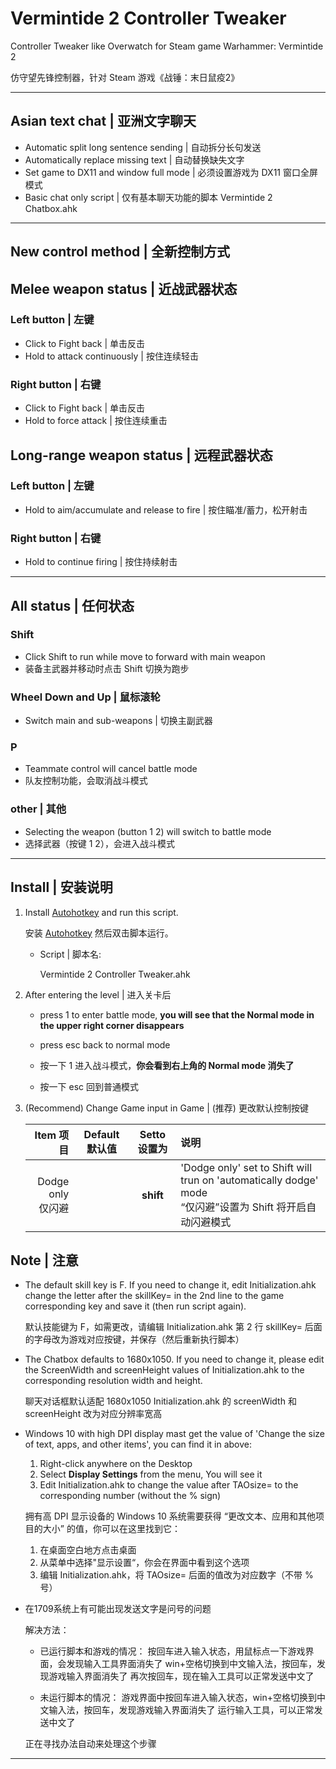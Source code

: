 # Vermintide 2 Controller Tweaker

Controller Tweaker like Overwatch for Steam game Warhammer: Vermintide 2

仿守望先锋控制器，针对 Steam 游戏《战锤：末日鼠疫2》

----

## Asian text chat | 亚洲文字聊天

- Automatic split long sentence sending | 自动拆分长句发送
- Automatically replace missing text | 自动替换缺失文字
- Set game to DX11 and window full mode | 必须设置游戏为 DX11 窗口全屏模式
- Basic chat only script | 仅有基本聊天功能的脚本 Vermintide 2 Chatbox.ahk

----

## New control method | 全新控制方式

## Melee weapon status | 近战武器状态

### Left button | 左键

- Click to Fight back | 单击反击
- Hold to attack continuously | 按住连续轻击

### Right button | 右键

- Click to Fight back | 单击反击
- Hold to force attack | 按住连续重击

## Long-range weapon status | 远程武器状态

### Left button | 左键

- Hold to aim/accumulate and release to fire | 按住瞄准/蓄力，松开射击

### Right button | 右键

- Hold to continue firing | 按住持续射击

----

## All status | 任何状态

### Shift

- Click Shift to run while move to forward with main weapon
- 装备主武器并移动时点击 Shift 切换为跑步

### Wheel Down and Up | 鼠标滚轮

- Switch main and sub-weapons | 切换主副武器

### P

- Teammate control will cancel battle mode
- 队友控制功能，会取消战斗模式

### other | 其他

- Selecting the weapon (button 1 2) will switch to battle mode
- 选择武器（按键 1 2），会进入战斗模式

----

## Install | 安装说明

1. Install [Autohotkey](https://www.autohotkey.com/download/ahk-install.exe) and run this script.

    安装 [Autohotkey](https://www.autohotkey.com/download/ahk-install.exe) 然后双击脚本运行。

    - Script |  脚本名:

        Vermintide 2 Controller Tweaker.ahk

2. After entering the level | 进入关卡后

    - press 1 to enter battle mode, __you will see that the Normal mode in the upper right corner disappears__
    - press esc back to normal mode

    - 按一下 1 进入战斗模式，__你会看到右上角的 Normal mode 消失了__
    - 按一下 esc 回到普通模式

3. (Recommend) Change Game input in Game | (推荐) 更改默认控制按键

    Item 项目|Default 默认值|Setto 设置为|说明
    ----:|:----:|:----:|:----
    Dodge only <br />仅闪避||**shift**|'Dodge only' set to Shift will trun on 'automatically dodge' mode<br />“仅闪避”设置为 Shift 将开启自动闪避模式

## Note | 注意

- The default skill key is F. If you need to change it, edit Initialization.ahk change the letter after the skillKey= in the 2nd line to the game corresponding key and save it (then run script again).

    默认技能键为 F，如需更改，请编辑 Initialization.ahk 第 2 行 skillKey= 后面的字母改为游戏对应按键，并保存（然后重新执行脚本）

- The Chatbox defaults to 1680x1050. If you need to change it, please edit the ScreenWidth and screenHeight values of Initialization.ahk to the corresponding resolution width and height.

    聊天对话框默认适配 1680x1050 Initialization.ahk 的 screenWidth 和 screenHeight 改为对应分辨率宽高

- Windows 10 with high DPI display mast get the value of 'Change the size of text, apps, and other items', you can find it in above:
    1. Right-click anywhere on the Desktop
    1. Select __Display Settings__ from the menu, You will see it
    1. Edit Initialization.ahk to change the value after TAOsize= to the corresponding number (without the % sign)

    拥有高 DPI 显示设备的 Windows 10 系统需要获得 “更改文本、应用和其他项目的大小” 的值，你可以在这里找到它：
    1. 在桌面空白地方点击桌面
    1. 从菜单中选择"显示设置“，你会在界面中看到这个选项
    1. 编辑 Initialization.ahk，将 TAOsize= 后面的值改为对应数字（不带 % 号）

- 在1709系统上有可能出现发送文字是问号的问题

    解决方法：

    - 已运行脚本和游戏的情况：
        按回车进入输入状态，用鼠标点一下游戏界面，会发现输入工具界面消失了
        win+空格切换到中文输入法，按回车，发现游戏输入界面消失了
        再次按回车，现在输入工具可以正常发送中文了

    - 未运行脚本的情况：
        游戏界面中按回车进入输入状态，win+空格切换到中文输入法，按回车，发现游戏输入界面消失了
        运行输入工具，可以正常发送中文了

    正在寻找办法自动来处理这个步骤
----